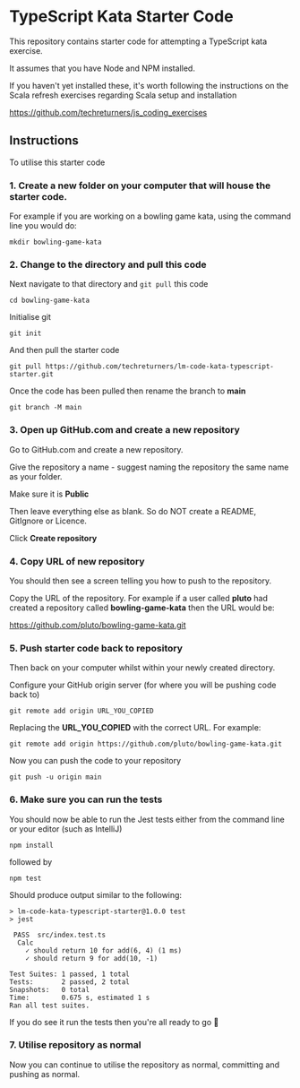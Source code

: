 # TypeScript Kata Starter Code

This repository contains starter code for attempting a TypeScript kata exercise.

It assumes that you have Node and NPM installed.

If you haven't yet installed these, it's worth following the instructions on the Scala refresh exercises regarding Scala setup and installation

https://github.com/techreturners/js_coding_exercises

## Instructions

To utilise this starter code

### 1. Create a new folder on your computer that will house the starter code.

For example if you are working on a bowling game kata, using the command line you would do:

```
mkdir bowling-game-kata
```

### 2. Change to the directory and pull this code

Next navigate to that directory and `git pull` this code

```
cd bowling-game-kata
```

Initialise git

```
git init
```

And then pull the starter code

```
git pull https://github.com/techreturners/lm-code-kata-typescript-starter.git
```

Once the code has been pulled then rename the branch to **main**

```
git branch -M main
```

### 3. Open up GitHub.com and create a new repository

Go to GitHub.com and create a new repository.

Give the repository a name - suggest naming the repository the same name as your folder.

Make sure it is **Public**

Then leave everything else as blank. So do NOT create a README, GitIgnore or Licence.

Click **Create repository**

### 4. Copy URL of new repository

You should then see a screen telling you how to push to the repository.

Copy the URL of the repository. For example if a user called **pluto** had created a repository called **bowling-game-kata** then the URL would be:

https://github.com/pluto/bowling-game-kata.git

### 5. Push starter code back to repository

Then back on your computer whilst within your newly created directory. 

Configure your GitHub origin server (for where you will be pushing code back to)

```
git remote add origin URL_YOU_COPIED
```

Replacing the **URL_YOU_COPIED** with the correct URL. For example:

```
git remote add origin https://github.com/pluto/bowling-game-kata.git
```

Now you can push the code to your repository

```
git push -u origin main
```

### 6. Make sure you can run the tests

You should now be able to run the Jest tests either from the command line or your editor (such as IntelliJ)

```
npm install
```

followed by 

```
npm test
```

Should produce output similar to the following:

```
> lm-code-kata-typescript-starter@1.0.0 test
> jest

 PASS  src/index.test.ts
  Calc
    ✓ should return 10 for add(6, 4) (1 ms)
    ✓ should return 9 for add(10, -1)

Test Suites: 1 passed, 1 total
Tests:       2 passed, 2 total
Snapshots:   0 total
Time:        0.675 s, estimated 1 s
Ran all test suites.
```

If you do see it run the tests then you're all ready to go 🙌

### 7. Utilise repository as normal

Now you can continue to utilise the repository as normal, committing and pushing as normal.